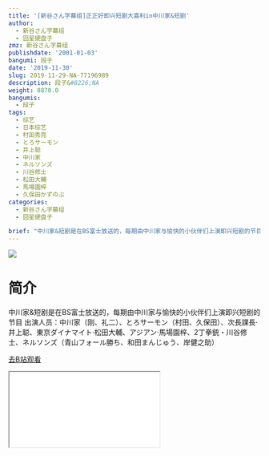 ```yaml
---
title: '[新谷さん字幕组]正正好即兴短剧大喜利in中川家&短剧'
author:
  - 新谷さん字幕组
  - 囧星硬盘子
zmz: 新谷さん字幕组
publishdate: '2001-01-03'
bangumi: 段子
date: '2019-11-30'
slug: 2019-11-29-NA-77196989
description: 段子&#8226;NA
weight: 8870.0
bangumis:
  - 段子
tags:
  - 综艺
  - 日本综艺
  - 村田秀亮
  - とろサーモン
  - 井上聪
  - 中川家
  - ネルソンズ
  - 川谷修士
  - 松田大輔
  - 馬場園梓
  - 久保田かずのぶ
categories:
  - 新谷さん字幕组
  - 囧星硬盘子

brief: "中川家&短剧是在BS富士放送的，每期由中川家与愉快的小伙伴们上演即兴短剧的节目 出演人员：中川家（刚、礼二）、とろサーモン（村田、久保田）、次長課長·井上聪、東京ダイナマイト·松田大輔、アジアン·馬場園梓、2丁拳銃・川谷修士、ネルソンズ（青山フォール勝ち、和田まんじゅう、岸健之助）"
---
```

![](https://raw.githubusercontent.com/tcgriffith/owaraisite/master/static/tmpimg/288f1ba435ee75aba36df85252ab4da463495330.jpg.480.jpg)
# 简介  
中川家&短剧是在BS富士放送的，每期由中川家与愉快的小伙伴们上演即兴短剧的节目
出演人员：中川家（刚、礼二）、とろサーモン（村田、久保田）、次長課長·井上聪、東京ダイナマイト·松田大輔、アジアン·馬場園梓、2丁拳銃・川谷修士、ネルソンズ（青山フォール勝ち、和田まんじゅう、岸健之助）  

[去B站观看](https://www.bilibili.com/video/av77196989/)
<div class ="resp-container"><iframe class="testiframe" src="//player.bilibili.com/player.html?aid=77196989"", scrolling="no", allowfullscreen="true" > </iframe></div> 
